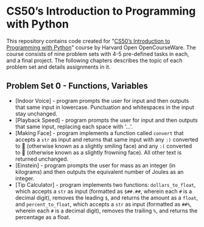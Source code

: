 # CS50’s Introduction to Programming with Python

This repository contains code created for "[CS50’s Introduction to Programming with Python](https://cs50.harvard.edu/python/2022/)" course by Harvard Open OpenCourseWare. The course consists of nine problem sets with 4-5 pre-defined tasks in each, and a final project. The following chapters describes the topic of each problem set and details assignments in it. 

## Problem Set 0 - Functions, Variables

* [Indoor Voice] - program prompts the user for input and then outputs that same input in lowercase. Punctuation and whitespaces in the input stay unchanged.
* [Playback Speed] - program prompts the user for input and then outputs that same input, replacing each space with '...'.
* [Making Face] - program implements a function called `convert` that accepts a `str` as input and returns that same input with any `:)` converted to 🙂 (otherwise known as a slightly smiling face) and any `:(` converted to 🙁 (otherwise known as a slightly frowning face). All other text is returned unchanged.
* [Einstein] - program prompts the user for mass as an integer (in kilograms) and then outputs the equivalent number of Joules as an integer. 
* [Tip Calculator] - program implements two functions: `dollars_to_float`, which accepts a `str` as input (formatted as `$##.##`, wherein each `#` is a decimal digit), removes the leading `$`, and returns the amount as a `float`, and `percent_to_float`, which accepts a `str` as input (formatted as `##%`, wherein each `#` is a decimal digit), removes the trailing `%`, and returns the percentage as a float.




